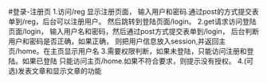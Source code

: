 #登录-注册页
1.访问/reg 显示注册页面， 输入用户和密码.通过post的方式提交表单到/reg，后台可以注册用户。
 然后跳转到登陆页面/login。 
2.get请求访问登陆页面/login， 输入用户名和密码，然后通过post方式提交表单到/login， 后台判断用户和密码是否正确，如果正确， 则把用户信息放入session,并返回主页/home。在主页显示用户名 
3.需要权限判断，如果未登陆，只能访问注册和登陆。如果已登陆 只能访问主页/home.如果不符合要求，则提示没有授权。
4.(可选)发表文章和显示文章的功能